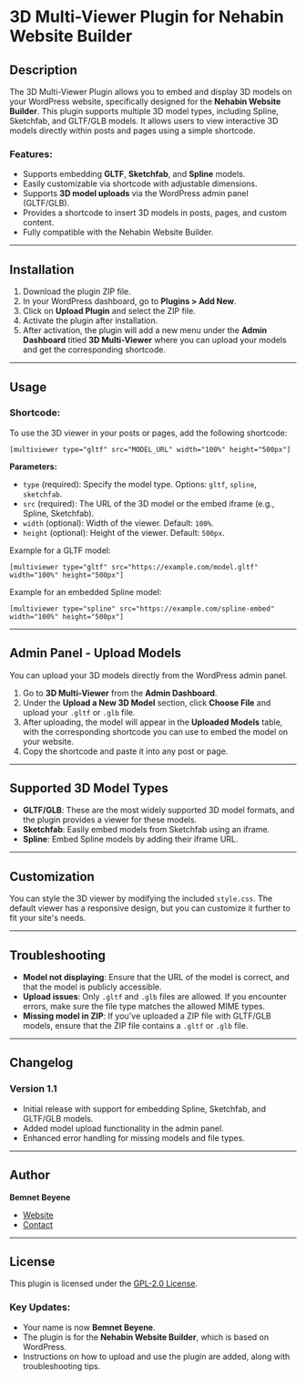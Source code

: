 # 3D Multi-Viewer Plugin for Nehabin Website Builder

## Description

The 3D Multi-Viewer Plugin allows you to embed and display 3D models on your WordPress website, specifically designed for the **Nehabin Website Builder**. This plugin supports multiple 3D model types, including Spline, Sketchfab, and GLTF/GLB models. It allows users to view interactive 3D models directly within posts and pages using a simple shortcode.

### Features:
- Supports embedding **GLTF**, **Sketchfab**, and **Spline** models.
- Easily customizable via shortcode with adjustable dimensions.
- Supports **3D model uploads** via the WordPress admin panel (GLTF/GLB).
- Provides a shortcode to insert 3D models in posts, pages, and custom content.
- Fully compatible with the Nehabin Website Builder.

---

## Installation

1. Download the plugin ZIP file.
2. In your WordPress dashboard, go to **Plugins > Add New**.
3. Click on **Upload Plugin** and select the ZIP file.
4. Activate the plugin after installation.
5. After activation, the plugin will add a new menu under the **Admin Dashboard** titled **3D Multi-Viewer** where you can upload your models and get the corresponding shortcode.

---

## Usage

### Shortcode:
To use the 3D viewer in your posts or pages, add the following shortcode:

```plaintext
[multiviewer type="gltf" src="MODEL_URL" width="100%" height="500px"]
```

**Parameters:**
- `type` (required): Specify the model type. Options: `gltf`, `spline`, `sketchfab`.
- `src` (required): The URL of the 3D model or the embed iframe (e.g., Spline, Sketchfab).
- `width` (optional): Width of the viewer. Default: `100%`.
- `height` (optional): Height of the viewer. Default: `500px`.

Example for a GLTF model:
```plaintext
[multiviewer type="gltf" src="https://example.com/model.gltf" width="100%" height="500px"]
```

Example for an embedded Spline model:
```plaintext
[multiviewer type="spline" src="https://example.com/spline-embed" width="100%" height="500px"]
```

---

## Admin Panel - Upload Models

You can upload your 3D models directly from the WordPress admin panel.

1. Go to **3D Multi-Viewer** from the **Admin Dashboard**.
2. Under the **Upload a New 3D Model** section, click **Choose File** and upload your `.gltf` or `.glb` file.
3. After uploading, the model will appear in the **Uploaded Models** table, with the corresponding shortcode you can use to embed the model on your website.
4. Copy the shortcode and paste it into any post or page.

---

## Supported 3D Model Types

- **GLTF/GLB**: These are the most widely supported 3D model formats, and the plugin provides a viewer for these models.
- **Sketchfab**: Easily embed models from Sketchfab using an iframe.
- **Spline**: Embed Spline models by adding their iframe URL.

---

## Customization

You can style the 3D viewer by modifying the included `style.css`. The default viewer has a responsive design, but you can customize it further to fit your site's needs.

---

## Troubleshooting

- **Model not displaying**: Ensure that the URL of the model is correct, and that the model is publicly accessible.
- **Upload issues**: Only `.gltf` and `.glb` files are allowed. If you encounter errors, make sure the file type matches the allowed MIME types.
- **Missing model in ZIP**: If you've uploaded a ZIP file with GLTF/GLB models, ensure that the ZIP file contains a `.gltf` or `.glb` file.

---

## Changelog

### Version 1.1
- Initial release with support for embedding Spline, Sketchfab, and GLTF/GLB models.
- Added model upload functionality in the admin panel.
- Enhanced error handling for missing models and file types.

---

## Author

**Bemnet Beyene**

- [Website](https://www.nehabin.com)
- [Contact](mailto:your-email@example.com)

---

## License

This plugin is licensed under the [GPL-2.0 License](https://www.gnu.org/licenses/old-licenses/gpl-2.0.html).


### Key Updates:
- Your name is now **Bemnet Beyene**.
- The plugin is for the **Nehabin Website Builder**, which is based on WordPress.
- Instructions on how to upload and use the plugin are added, along with troubleshooting tips.
